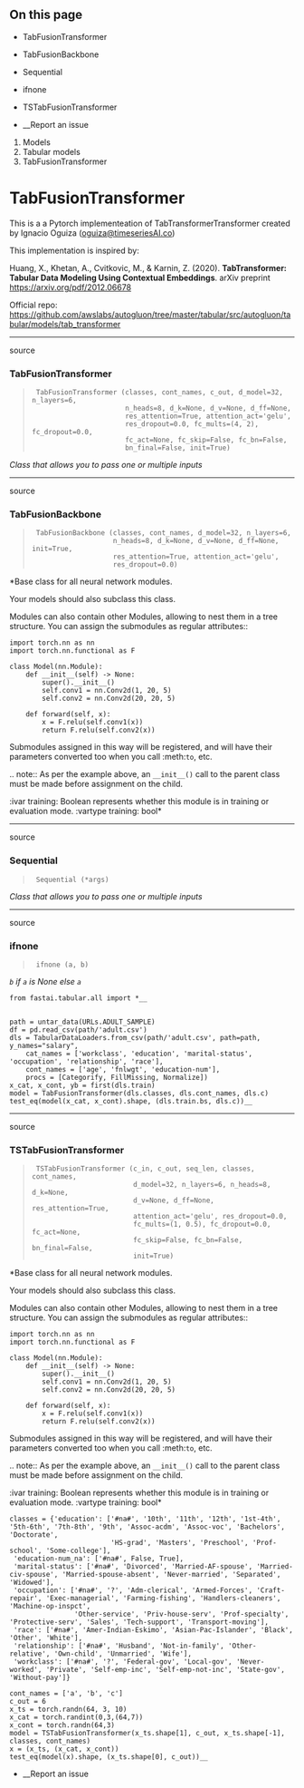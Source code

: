 ## On this page

  * TabFusionTransformer
  * TabFusionBackbone
  * Sequential
  * ifnone
  * TSTabFusionTransformer



  * __Report an issue



  1. Models
  2. Tabular models
  3. TabFusionTransformer



# TabFusionTransformer

This is a a Pytorch implementeation of TabTransformerTransformer created by Ignacio Oguiza (oguiza@timeseriesAI.co)

This implementation is inspired by:

Huang, X., Khetan, A., Cvitkovic, M., & Karnin, Z. (2020). **TabTransformer: Tabular Data Modeling Using Contextual Embeddings**. arXiv preprint https://arxiv.org/pdf/2012.06678

Official repo: https://github.com/awslabs/autogluon/tree/master/tabular/src/autogluon/tabular/models/tab_transformer

* * *

source

### TabFusionTransformer

> 
>      TabFusionTransformer (classes, cont_names, c_out, d_model=32, n_layers=6,
>                            n_heads=8, d_k=None, d_v=None, d_ff=None,
>                            res_attention=True, attention_act='gelu',
>                            res_dropout=0.0, fc_mults=(4, 2), fc_dropout=0.0,
>                            fc_act=None, fc_skip=False, fc_bn=False,
>                            bn_final=False, init=True)

_Class that allows you to pass one or multiple inputs_

* * *

source

### TabFusionBackbone

> 
>      TabFusionBackbone (classes, cont_names, d_model=32, n_layers=6,
>                         n_heads=8, d_k=None, d_v=None, d_ff=None, init=True,
>                         res_attention=True, attention_act='gelu',
>                         res_dropout=0.0)

*Base class for all neural network modules.

Your models should also subclass this class.

Modules can also contain other Modules, allowing to nest them in a tree structure. You can assign the submodules as regular attributes::
    
    
    import torch.nn as nn
    import torch.nn.functional as F
    
    class Model(nn.Module):
        def __init__(self) -> None:
            super().__init__()
            self.conv1 = nn.Conv2d(1, 20, 5)
            self.conv2 = nn.Conv2d(20, 20, 5)
    
        def forward(self, x):
            x = F.relu(self.conv1(x))
            return F.relu(self.conv2(x))

Submodules assigned in this way will be registered, and will have their parameters converted too when you call :meth:`to`, etc.

.. note:: As per the example above, an `__init__()` call to the parent class must be made before assignment on the child.

:ivar training: Boolean represents whether this module is in training or evaluation mode. :vartype training: bool*

* * *

source

### Sequential

> 
>      Sequential (*args)

_Class that allows you to pass one or multiple inputs_

* * *

source

### ifnone

> 
>      ifnone (a, b)

_`b` if `a` is None else `a`_
    
    
    from fastai.tabular.all import *__
    
    
    path = untar_data(URLs.ADULT_SAMPLE)
    df = pd.read_csv(path/'adult.csv')
    dls = TabularDataLoaders.from_csv(path/'adult.csv', path=path, y_names="salary",
        cat_names = ['workclass', 'education', 'marital-status', 'occupation', 'relationship', 'race'],
        cont_names = ['age', 'fnlwgt', 'education-num'],
        procs = [Categorify, FillMissing, Normalize])
    x_cat, x_cont, yb = first(dls.train)
    model = TabFusionTransformer(dls.classes, dls.cont_names, dls.c)
    test_eq(model(x_cat, x_cont).shape, (dls.train.bs, dls.c))__

* * *

source

### TSTabFusionTransformer

> 
>      TSTabFusionTransformer (c_in, c_out, seq_len, classes, cont_names,
>                              d_model=32, n_layers=6, n_heads=8, d_k=None,
>                              d_v=None, d_ff=None, res_attention=True,
>                              attention_act='gelu', res_dropout=0.0,
>                              fc_mults=(1, 0.5), fc_dropout=0.0, fc_act=None,
>                              fc_skip=False, fc_bn=False, bn_final=False,
>                              init=True)

*Base class for all neural network modules.

Your models should also subclass this class.

Modules can also contain other Modules, allowing to nest them in a tree structure. You can assign the submodules as regular attributes::
    
    
    import torch.nn as nn
    import torch.nn.functional as F
    
    class Model(nn.Module):
        def __init__(self) -> None:
            super().__init__()
            self.conv1 = nn.Conv2d(1, 20, 5)
            self.conv2 = nn.Conv2d(20, 20, 5)
    
        def forward(self, x):
            x = F.relu(self.conv1(x))
            return F.relu(self.conv2(x))

Submodules assigned in this way will be registered, and will have their parameters converted too when you call :meth:`to`, etc.

.. note:: As per the example above, an `__init__()` call to the parent class must be made before assignment on the child.

:ivar training: Boolean represents whether this module is in training or evaluation mode. :vartype training: bool*
    
    
    classes = {'education': ['#na#', '10th', '11th', '12th', '1st-4th', '5th-6th', '7th-8th', '9th', 'Assoc-acdm', 'Assoc-voc', 'Bachelors', 'Doctorate', 
                             'HS-grad', 'Masters', 'Preschool', 'Prof-school', 'Some-college'],
     'education-num_na': ['#na#', False, True],
     'marital-status': ['#na#', 'Divorced', 'Married-AF-spouse', 'Married-civ-spouse', 'Married-spouse-absent', 'Never-married', 'Separated', 'Widowed'],
     'occupation': ['#na#', '?', 'Adm-clerical', 'Armed-Forces', 'Craft-repair', 'Exec-managerial', 'Farming-fishing', 'Handlers-cleaners', 'Machine-op-inspct', 
                    'Other-service', 'Priv-house-serv', 'Prof-specialty', 'Protective-serv', 'Sales', 'Tech-support', 'Transport-moving'],
     'race': ['#na#', 'Amer-Indian-Eskimo', 'Asian-Pac-Islander', 'Black', 'Other', 'White'],
     'relationship': ['#na#', 'Husband', 'Not-in-family', 'Other-relative', 'Own-child', 'Unmarried', 'Wife'],
     'workclass': ['#na#', '?', 'Federal-gov', 'Local-gov', 'Never-worked', 'Private', 'Self-emp-inc', 'Self-emp-not-inc', 'State-gov', 'Without-pay']}
    
    cont_names = ['a', 'b', 'c']
    c_out = 6
    x_ts = torch.randn(64, 3, 10)
    x_cat = torch.randint(0,3,(64,7))
    x_cont = torch.randn(64,3)
    model = TSTabFusionTransformer(x_ts.shape[1], c_out, x_ts.shape[-1], classes, cont_names)
    x = (x_ts, (x_cat, x_cont))
    test_eq(model(x).shape, (x_ts.shape[0], c_out))__

  * __Report an issue


